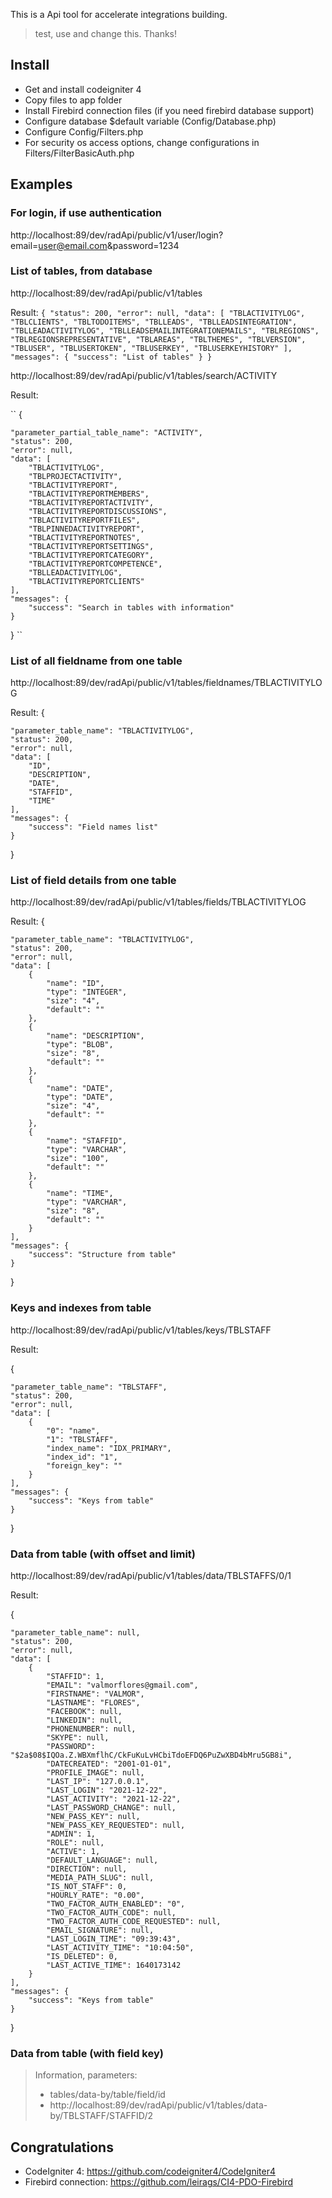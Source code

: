 
This is a Api tool for accelerate integrations building.
> test, use and change this. Thanks!

## Install
- Get and install codeigniter 4
- Copy files to app folder
- Install Firebird connection files (if you need firebird database support)
- Configure database $default variable (Config/Database.php)
- Configure Config/Filters.php
- For security os access options, change configurations in Filters/FilterBasicAuth.php

## Examples 

### For login, if use authentication

http://localhost:89/dev/radApi/public/v1/user/login?email=user@email.com&password=1234


### List of tables, from database

http://localhost:89/dev/radApi/public/v1/tables

Result:
``
{
    "status": 200,
    "error": null,
    "data": [
        "TBLACTIVITYLOG",
        "TBLCLIENTS",
        "TBLTODOITEMS",
        "TBLLEADS",
        "TBLLEADSINTEGRATION",
        "TBLLEADACTIVITYLOG",
        "TBLLEADSEMAILINTEGRATIONEMAILS",
        "TBLREGIONS",
        "TBLREGIONSREPRESENTATIVE",
        "TBLAREAS",
        "TBLTHEMES",
        "TBLVERSION",
        "TBLUSER",
        "TBLUSERTOKEN",
        "TBLUSERKEY",
        "TBLUSERKEYHISTORY"
    ],
    "messages": {
        "success": "List of tables"
    }
}
``


http://localhost:89/dev/radApi/public/v1/tables/search/ACTIVITY

Result: 

``
{

    "parameter_partial_table_name": "ACTIVITY",
    "status": 200,
    "error": null,
    "data": [
        "TBLACTIVITYLOG",
        "TBLPROJECTACTIVITY",
        "TBLACTIVITYREPORT",
        "TBLACTIVITYREPORTMEMBERS",
        "TBLACTIVITYREPORTACTIVITY",
        "TBLACTIVITYREPORTDISCUSSIONS",
        "TBLACTIVITYREPORTFILES",
        "TBLPINNEDACTIVITYREPORT",
        "TBLACTIVITYREPORTNOTES",
        "TBLACTIVITYREPORTSETTINGS",
        "TBLACTIVITYREPORTCATEGORY",
        "TBLACTIVITYREPORTCOMPETENCE",
        "TBLLEADACTIVITYLOG",
        "TBLACTIVITYREPORTCLIENTS"
    ],
    "messages": {
        "success": "Search in tables with information"
    }

}
``


### List of all fieldname from one table

http://localhost:89/dev/radApi/public/v1/tables/fieldnames/TBLACTIVITYLOG

Result:
{

    "parameter_table_name": "TBLACTIVITYLOG",
    "status": 200,
    "error": null,
    "data": [
        "ID",
        "DESCRIPTION",
        "DATE",
        "STAFFID",
        "TIME"
    ],
    "messages": {
        "success": "Field names list"
    }

}

### List of field details from one table

http://localhost:89/dev/radApi/public/v1/tables/fields/TBLACTIVITYLOG

Result:
{

    "parameter_table_name": "TBLACTIVITYLOG",
    "status": 200,
    "error": null,
    "data": [
        {
            "name": "ID",
            "type": "INTEGER",
            "size": "4",
            "default": ""
        },
        {
            "name": "DESCRIPTION",
            "type": "BLOB",
            "size": "8",
            "default": ""
        },
        {
            "name": "DATE",
            "type": "DATE",
            "size": "4",
            "default": ""
        },
        {
            "name": "STAFFID",
            "type": "VARCHAR",
            "size": "100",
            "default": ""
        },
        {
            "name": "TIME",
            "type": "VARCHAR",
            "size": "8",
            "default": ""
        }
    ],
    "messages": {
        "success": "Structure from table"
    }

}

### Keys and indexes from table

http://localhost:89/dev/radApi/public/v1/tables/keys/TBLSTAFF

Result:

{

    "parameter_table_name": "TBLSTAFF",
    "status": 200,
    "error": null,
    "data": [
        {
            "0": "name",
            "1": "TBLSTAFF",
            "index_name": "IDX_PRIMARY",
            "index_id": "1",
            "foreign_key": ""
        }
    ],
    "messages": {
        "success": "Keys from table"
    }

}

### Data from table (with offset and limit)

http://localhost:89/dev/radApi/public/v1/tables/data/TBLSTAFFS/0/1

Result:

{

    "parameter_table_name": null,
    "status": 200,
    "error": null,
    "data": [
        {
            "STAFFID": 1,
            "EMAIL": "valmorflores@gmail.com",
            "FIRSTNAME": "VALMOR",
            "LASTNAME": "FLORES",
            "FACEBOOK": null,
            "LINKEDIN": null,
            "PHONENUMBER": null,
            "SKYPE": null,
            "PASSWORD": "$2a$08$IQOa.Z.WBXmflhC/CkFuKuLvHCbiTdoEFDQ6PuZwXBD4bMru5GB8i",
            "DATECREATED": "2001-01-01",
            "PROFILE_IMAGE": null,
            "LAST_IP": "127.0.0.1",
            "LAST_LOGIN": "2021-12-22",
            "LAST_ACTIVITY": "2021-12-22",
            "LAST_PASSWORD_CHANGE": null,
            "NEW_PASS_KEY": null,
            "NEW_PASS_KEY_REQUESTED": null,
            "ADMIN": 1,
            "ROLE": null,
            "ACTIVE": 1,
            "DEFAULT_LANGUAGE": null,
            "DIRECTION": null,
            "MEDIA_PATH_SLUG": null,
            "IS_NOT_STAFF": 0,
            "HOURLY_RATE": "0.00",
            "TWO_FACTOR_AUTH_ENABLED": "0",
            "TWO_FACTOR_AUTH_CODE": null,
            "TWO_FACTOR_AUTH_CODE_REQUESTED": null,
            "EMAIL_SIGNATURE": null,
            "LAST_LOGIN_TIME": "09:39:43",
            "LAST_ACTIVITY_TIME": "10:04:50",
            "IS_DELETED": 0,
            "LAST_ACTIVE_TIME": 1640173142
        }
    ],
    "messages": {
        "success": "Keys from table"
    }

}

### Data from table (with field key)

> Information, parameters: 
> - tables/data-by/table/field/id
> - http://localhost:89/dev/radApi/public/v1/tables/data-by/TBLSTAFF/STAFFID/2


## Congratulations

- CodeIgniter 4: https://github.com/codeigniter4/CodeIgniter4
- Firebird connection: https://github.com/leirags/CI4-PDO-Firebird

